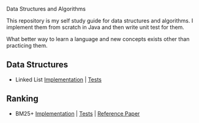 Data Structures and Algorithms

This repository is my self study guide for data structures and algorithms. I implement them from scratch in Java and then write unit test for them.

What better way to learn a language and new concepts exists other than practicing them.

## Data Structures

* Linked List [Implementation](https://github.com/dnutiu/dsa/blob/master/src/main/kotlin/data_structures/linked_list/LinkedList.kt) | [Tests](https://github.com/dnutiu/dsa/blob/master/src/test/kotlin/data_structures/linked_list/LinkedListTest.kt)

## Ranking

* BM25+ [Implementation](https://github.com/dnutiu/dsa/blob/master/src/main/kotlin/ranking/bm25/Bm25Plus.kt) | [Tests](https://github.com/dnutiu/dsa/blob/master/src/test/kotlin/ranking/bm25/BM25PlusTest.kt) | [Reference Paper](http://www.cs.otago.ac.nz/homepages/andrew/papers/2014-2.pdf)